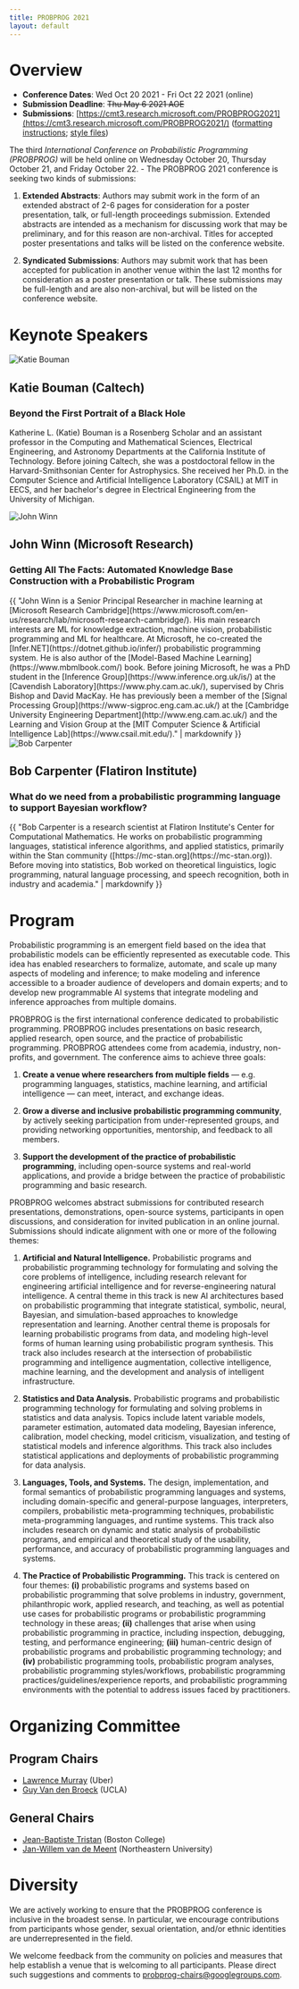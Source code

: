 ```yaml
---
title: PROBPROG 2021
layout: default
---
```


# Overview

- **Conference Dates**:  Wed Oct 20 2021 - Fri Oct 22 2021 (online)
- **Submission Deadline**: <strike>Thu May 6 2021 AOE</strike>
- **Submissions**: [https://cmt3.research.microsoft.com/PROBPROG2021](https://cmt3.research.microsoft.com/PROBPROG2021/) ([formatting instructions](/2021/probprog-2021-instructions.pdf); [style files](/2021/probprog-2021-style.zip))

The third *International Conference on Probabilistic Programming (PROBPROG)* will be held online on Wednesday October 20, Thursday October 21, and Friday October 22. - 
The PROBPROG 2021 conference is seeking two kinds of submissions:

1. **Extended Abstracts**: Authors may submit work in the form of an extended abstract of 2-6 pages for consideration for a poster presentation, talk, or full-length proceedings submission. Extended abstracts are intended as a mechanism for discussing work that may be preliminary, and for this reason are non-archival. Titles for accepted poster presentations and talks will be listed on the conference website. 

2. **Syndicated Submissions**: Authors may submit work that has been accepted for publication in another venue within the last 12 months for consideration as a poster presentation or talk. These submissions may be full-length and are also non-archival, but will be listed on the conference website.

# Keynote Speakers

<div class="container">
  <div class="row mb-5">
    <div class="col-3">
      <img alt="Katie Bouman" class="headshot" src="/assets/images/probprog-2021-bouman-1x1.jpg">
    </div>
    <div class="col-9">
        <h2>Katie Bouman (Caltech)</h2>
        <h3>Beyond the First Portrait of a Black Hole</h3> 
        <p>Katherine L. (Katie) Bouman is a Rosenberg Scholar and an assistant professor in the Computing and Mathematical Sciences, Electrical Engineering, and Astronomy Departments at the California Institute of Technology. Before joining Caltech, she was a postdoctoral fellow in the Harvard-Smithsonian Center for Astrophysics. She received her Ph.D. in the Computer Science and Artificial Intelligence Laboratory (CSAIL) at MIT in EECS, and her bachelor's degree in Electrical Engineering from the University of Michigan.</p>
    </div>
  </div>
  
  <div class="row mb-5">
    <div class="col-3">
      <img alt="John Winn" class="headshot" src="/assets/images/probprog-2021-winn-1x1.png">
    </div>
    <div class="col-9">
        <h2>John Winn (Microsoft Research)</h2>
        <h3>Getting All The Facts: Automated Knowledge Base Construction with a Probabilistic Program</h3> 
        {{ "John Winn is a Senior Principal Researcher in machine learning at [Microsoft Research Cambridge](https://www.microsoft.com/en-us/research/lab/microsoft-research-cambridge/). His main research interests are ML for knowledge extraction, machine vision, probabilistic programming and ML for healthcare. At Microsoft, he co-created the [Infer.NET](https://dotnet.github.io/infer/) probabilistic programming system. He is also author of the [Model-Based Machine Learning](https://www.mbmlbook.com/) book. Before joining Microsoft, he was a PhD student in the [Inference Group](https://www.inference.org.uk/is/) at the [Cavendish Laboratory](https://www.phy.cam.ac.uk/), supervised by Chris Bishop and David MacKay. He has previously been a member of the [Signal Processing Group](https://www-sigproc.eng.cam.ac.uk/) at the [Cambridge University Engineering Department](http://www.eng.cam.ac.uk/) and the Learning and Vision Group at the [MIT Computer Science & Artificial Intelligence Lab](https://www.csail.mit.edu/)." | markdownify }}
    </div>
  </div>

  <div class="row mb-5">
    <div class="col-3">
      <img alt="Bob Carpenter" class="headshot" src="/assets/images/probprog-2021-carpenter-1x1.png">
    </div>
    <div class="col-9">
        <h2>Bob Carpenter (Flatiron Institute)</h2>
        <h3>What do we need from a probabilistic programming language to support Bayesian workflow?</h3> 
        {{ "Bob Carpenter is a research scientist at Flatiron Institute's Center for Computational Mathematics.  He works on probabilistic programming languages, statistical inference algorithms, and applied statistics, primarily within the Stan community ([https://mc-stan.org](https://mc-stan.org)). Before moving into statistics, Bob worked on theoretical linguistics, logic programming, natural language processing, and speech recognition, both in industry and academia." | markdownify }} 
    </div>
  </div>
</div>



# Program 

Probabilistic programming is an emergent field based on the idea that
probabilistic models can be efficiently represented as executable
code. This idea has enabled researchers to formalize, automate, and
scale up many aspects of modeling and inference; to make modeling and
inference accessible to a broader audience of developers and domain
experts; and to develop new programmable AI systems that integrate
modeling and inference approaches from multiple domains.

PROBPROG is the first international conference dedicated to
probabilistic programming. PROBPROG includes presentations on basic
research, applied research, open source, and the practice of
probabilistic programming. PROBPROG attendees come from academia,
industry, non-profits, and government. The conference aims to achieve
three goals:

1. **Create a venue where researchers from multiple fields** —
e.g. programming languages, statistics, machine learning, and
artificial intelligence — can meet, interact, and exchange ideas.

2. **Grow a diverse and inclusive probabilistic programming
community**, by actively seeking participation from under-represented
groups, and providing networking opportunities, mentorship, and
feedback to all members.

3. **Support the development of the practice of probabilistic
programming**, including open-source systems and real-world
applications, and provide a bridge between the practice of
probabilistic programming and basic research.

PROBPROG welcomes abstract submissions for contributed research
presentations, demonstrations, open-source systems, participants in
open discussions, and consideration for invited publication in an
online journal. Submissions should indicate alignment with one or more
of the following themes:

1. **Artificial and Natural Intelligence.** Probabilistic programs
and probabilistic programming technology for formulating and solving
the core problems of intelligence, including research relevant for
engineering artificial intelligence and for reverse-engineering
natural intelligence. A central theme in this track is new AI
architectures based on probabilistic programming that integrate
statistical, symbolic, neural, Bayesian, and simulation-based
approaches to knowledge representation and learning. Another central
theme is proposals for learning probabilistic programs from data, and
modeling high-level forms of human learning using probabilistic
program synthesis. This track also includes research at the
intersection of probabilistic programming and intelligence
augmentation, collective intelligence, machine learning, and the
development and analysis of intelligent infrastructure.

2. **Statistics and Data Analysis.** Probabilistic programs and
probabilistic programming technology for formulating and solving
problems in statistics and data analysis. Topics include latent
variable models, parameter estimation, automated data modeling,
Bayesian inference, calibration, model checking, model criticism,
visualization, and testing of statistical models and inference
algorithms. This track also includes statistical applications and
deployments of probabilistic programming for data analysis.

3. **Languages, Tools, and Systems.** The design, implementation, and
formal semantics of probabilistic programming languages and systems,
including domain-specific and general-purpose languages, interpreters,
compilers, probabilistic meta-programming techniques, probabilistic
meta-programming languages, and runtime systems. This track also
includes research on dynamic and static analysis of probabilistic
programs, and empirical and theoretical study of the usability,
performance, and accuracy of probabilistic programming languages and
systems.

4. **The Practice of Probabilistic Programming.** This track is
centered on four themes: **(i)** probabilistic programs and systems
based on probabilistic programming that solve problems in industry,
government, philanthropic work, applied research, and teaching, as
well as potential use cases for probabilistic programs or
probabilistic programming technology in these areas; **(ii)**
challenges that arise when using probabilistic programming in
practice, including inspection, debugging, testing, and performance
engineering; **(iii)** human-centric design of probabilistic programs
and probabilistic programming technology; and **(iv)** probabilistic
programming tools, probabilistic program analyses, probabilistic
programming styles/workflows, probabilistic programming
practices/guidelines/experience reports, and probabilistic programming
environments with the potential to address issues faced by
practitioners.

# Organizing Committee

## Program Chairs

- [Lawrence Murray](https://www.indii.org/) (Uber)
- [Guy Van den Broeck](https://web.cs.ucla.edu/~guyvdb/) (UCLA)

## General Chairs
- [Jean-Baptiste Tristan](http://jtristan.github.io) (Boston College)
- [Jan-Willem van de Meent](http://www.ccs.neu.edu/home/jwvdm/) (Northeastern University)

# Diversity

We are actively working to ensure that the PROBPROG conference is
inclusive in the broadest sense. In particular, we encourage
contributions from participants whose gender, sexual orientation,
and/or ethnic identities are underrepresented in the field.

We welcome feedback from the community on policies and measures that
help establish a venue that is welcoming to all participants. Please
direct such suggestions and comments to
[probprog-chairs@googlegroups.com](probprog-chairs@googlegroups.com).
